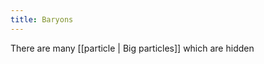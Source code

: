 ```yaml
---
title: Baryons
---
```

There are many [[particle | Big particles]] which are hidden
<!--ID: 1724603671335-->

